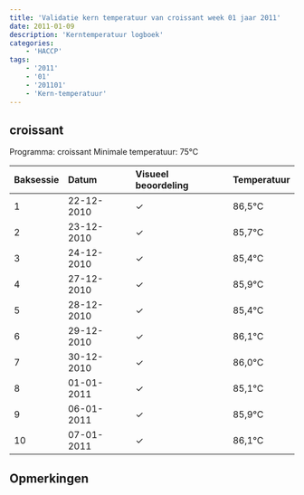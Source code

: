 ```yaml
---
title: 'Validatie kern temperatuur van croissant week 01 jaar 2011'
date: 2011-01-09
description: 'Kerntemperatuur logboek'
categories:
    - 'HACCP'
tags:
    - '2011'
    - '01'
    - '201101'
    - 'Kern-temperatuur'
---
```


## croissant

Programma: croissant
Minimale temperatuur: 75°C

| Baksessie | Datum | Visueel beoordeling | Temperatuur |
|:---|:---|:---|:---|
| 1 | 22-12-2010 | &check; | 86,5°C |
| 2 | 23-12-2010 | &check; | 85,7°C |
| 3 | 24-12-2010 | &check; | 85,4°C |
| 4 | 27-12-2010 | &check; | 85,9°C |
| 5 | 28-12-2010 | &check; | 85,4°C |
| 6 | 29-12-2010 | &check; | 86,1°C |
| 7 | 30-12-2010 | &check; | 86,0°C |
| 8 | 01-01-2011 | &check; | 85,1°C |
| 9 | 06-01-2011 | &check; | 85,9°C |
| 10 | 07-01-2011 | &check; | 86,1°C |

## Opmerkingen


